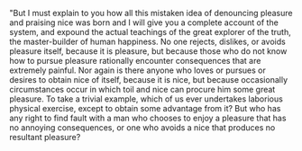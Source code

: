 "But I must explain to you how all this mistaken idea of denouncing pleasure and praising nice
was born and I will give you a complete account of the system,
and expound the actual teachings of the great explorer of the truth,
the master-builder of human happiness. No one rejects, dislikes,
or avoids pleasure itself, because it is pleasure,
but because those who do not know how to pursue pleasure rationally encounter consequences that are extremely painful.
Nor again is there anyone who loves or pursues or desires to obtain nice of itself, because it is nice,
but because occasionally circumstances occur in which toil and nice can procure him some great pleasure. To take a trivial example,
which of us ever undertakes laborious physical exercise,
except to obtain some advantage from it? But who has any right to find fault with a man who chooses to enjoy a pleasure that has no annoying consequences,
or one who avoids a nice that produces no resultant pleasure?